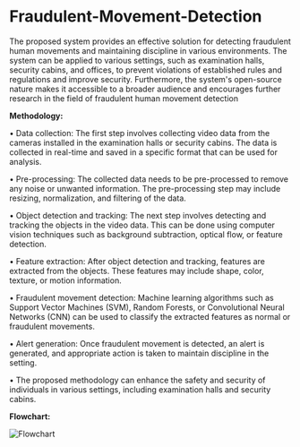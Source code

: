 # Fraudulent-Movement-Detection
The proposed system provides an effective solution for detecting fraudulent human movements and maintaining discipline in various environments. The system can be applied to various settings, such as examination halls, security cabins, and offices, to prevent violations of established rules and regulations and improve security. Furthermore, the system's open-source nature makes it accessible to a broader audience and encourages further research in the field of fraudulent human movement detection

**Methodology:**

•	Data collection: The first step involves collecting video data from the cameras installed in the examination halls or security cabins. The data is collected in real-time and saved in a specific format that can be used for analysis.

•	Pre-processing: The collected data needs to be pre-processed to remove any noise or unwanted information. The pre-processing step may include resizing, normalization, and filtering of the data.

•	Object detection and tracking: The next step involves detecting and tracking the objects in the video data. This can be done using computer vision techniques such as background subtraction, optical flow, or feature detection.

•	Feature extraction: After object detection and tracking, features are extracted from the objects. These features may include shape, color, texture, or motion information.

•	Fraudulent movement detection: Machine learning algorithms such as Support Vector Machines (SVM), Random Forests, or Convolutional Neural Networks (CNN) can be used to classify the extracted features as normal or fraudulent movements.

•	Alert generation: Once fraudulent movement is detected, an alert is generated, and appropriate action is taken to maintain discipline in the setting.

•	The proposed methodology can enhance the safety and security of individuals in various settings, including examination halls and security cabins. 

**Flowchart:**

![Flowchart](https://github.com/user-attachments/assets/5139b709-def1-43a1-b437-08b7b73c9327)
